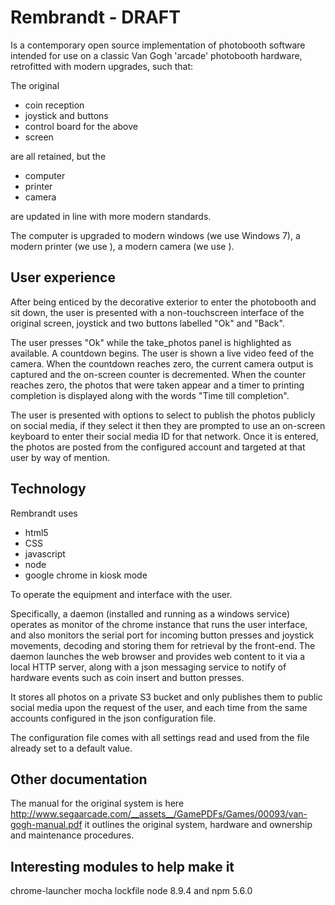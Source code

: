 # Rembrandt - DRAFT
Is a contemporary open source implementation of photobooth software intended for use on a classic Van Gogh 'arcade' photobooth hardware, retrofitted with modern upgrades, such that:

The original 

 - coin reception
 - joystick and buttons
 - control board for the above
 - screen

are all retained, but the

 - computer
 - printer
 - camera

are updated in line with more modern standards.

The computer is upgraded to modern windows (we use Windows 7), a modern printer (we use <blah>), a modern camera (we use <xyz>).

## User experience

After being enticed by the decorative exterior to enter the photobooth and sit down, the user is presented with a non-touchscreen interface of the original screen, joystick and two buttons labelled "Ok" and "Back".

The user presses "Ok" while the take_photos panel is highlighted as available. A countdown begins. The user is shown a live video feed of the camera. When the countdown reaches zero, the current camera output is captured and the on-screen counter is decremented. When the counter reaches zero, the photos that were taken appear and a timer to printing completion is displayed along with the words "Time till completion".

The user is presented with options to select to publish the photos publicly on social media, if they select it then they are prompted to use an on-screen keyboard to enter their social media ID for that network. Once it is entered, the photos are posted from the configured account and targeted at that user by way of mention.

## Technology

Rembrandt uses 
 - html5 
 - CSS 
 - javascript
 - node
 - google chrome in kiosk mode

To operate the equipment and interface with the user. 

Specifically, a daemon (installed and running as a windows service) operates as monitor of the chrome instance that runs the user interface, and also monitors the serial port for incoming button presses and joystick movements, decoding and storing them for retrieval by the front-end. The daemon launches the web browser and provides web content to it via a local HTTP server, along with a json messaging service to notify of hardware events such as coin insert and button presses.

It stores all photos on a private S3 bucket and only publishes them to public social media upon the request of the user, and each time from the same accounts configured in the json configuration file.

The configuration file comes with all settings read and used from the file already set to a default value.

## Other documentation

The manual for the original system is here http://www.segaarcade.com/__assets__/GamePDFs/Games/00093/van-gogh-manual.pdf it outlines the original system, hardware and ownership and maintenance procedures.


## Interesting modules to help make it

chrome-launcher
mocha
lockfile
node 8.9.4 and npm 5.6.0

